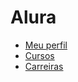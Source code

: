 # Alura

* [Meu perfil](https://cursos.alura.com.br/user/fromnanda)
* [Cursos](https://github.com/fromnanda/alura-cursos/blob/master/courses.md)
* [Carreiras](https://github.com/fromnanda/alura-cursos/blob/master/carrers.md)

